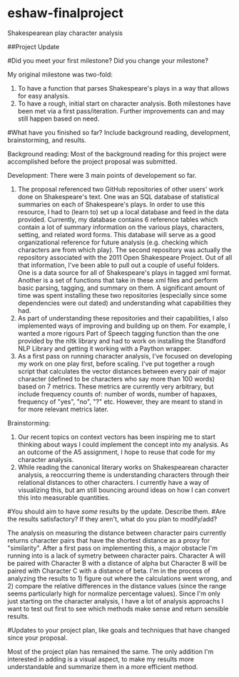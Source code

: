 # eshaw-finalproject
Shakespearean play character analysis

##Project Update

#Did you meet your first milestone? Did you change your milestone?

My original milestone was two-fold:
1) To have a function that parses Shakespeare's plays in a way that allows for easy analysis.
2) To have a rough, initial start on character analysis.
Both milestones have been met via a first pass/iteration. Further improvements can and may still happen based on need.

#What have you finished so far? Include background reading, development, brainstorming, and results.

Background reading:
Most of the background reading for this project were accomplished before the project proposal was submitted.

Development:
There were 3 main points of developement so far.
1) The proposal referenced two GitHub repositories of other users' work done on Shakespeare's text. One was an SQL database of statistical summaries on each of Shakespeare's plays. In order to use this resource, I had to (learn to) set up a local database and feed in the data provided. Currently, my database contains 6 reference tables which contain a lot of summary information on the various plays, characters, setting, and related word forms. This database will serve as a good organizational reference for future analysis (e.g. checking which characters are from which play). The second repository was actually the repository associated with the 2011 Open Shakespeare Project. Out of all that information, I've been able to pull out a couple of useful folders. One is a data source for all of Shakespeare's plays in tagged xml format. Another is a set of functions that take in these xml files and perform basic parsing, tagging, and summary on them. A significant amount of time was spent installing these two repositories (especially since some dependencies were out dated) and understanding what capabilities they had.
2) As part of understanding these repositories and their capabilities, I also implemented ways of improving and building up on them. For example, I wanted a more rigours Part of Speech tagging function than the one provided by the nltk library and had to work on installing the Standford NLP Library and getting it working with a Paython wrapper.
3) As a first pass on running character analysis, I've focused on developing my work on one play first, before scaling. I've put together a rough script that calculates the vector distances between every pair of major character (defined to be characters who say more than 100 words) based on 7 metrics. These metrics are currently very arbitrary, but include frequency counts of: number of words, number of hapaxes, frequency of "yes", "no", "?" etc. However, they are meant to stand in for more relevant metrics later.

Brainstorming:
1) Our recent topics on context vectors has been inspiring me to start thinking about ways I could implement the concept into my analysis. As an outcome of the A5 assignment, I hope to reuse that code for my character analysis.
2) While reading the canonical literary works on Shakespearean character analysis, a reoccurring theme is understanding characters through their relational distances to other characters. I currently have a way of visualizing this, but am still bouncing around ideas on how I can convert this into measurable quantities.

#You should aim to have *some* results by the update. Describe them.
#Are the results satisfactory? If they aren't, what do you plan to modify/add?

The analysis on measuring the distance between character pairs currently returns character pairs that have the shortest distance as a proxy for "similarity". After a first pass on implementing this, a major obstacle I'm running into is a lack of symetry between character pairs. Character A will be paired with Character B with a distance of alpha but Character B will be paired with Character C with a distance of beta. I'm in the process of analyzing the results to 1) figure out where the calculations went wrong, and 2) compare the relative differences in the distance values (since the range seems particularly high for normalize percentage values). Since I'm only just starting on the character analysis, I have a lot of analysis approachs I want to test out first to see which methods make sense and return sensible results.


#Updates to your project plan, like goals and techniques that have changed since your proposal.

Most of the project plan has remained the same. The only addition I'm interested in adding is a visual aspect, to make my results more understandable and summarize them in a more efficient method.
